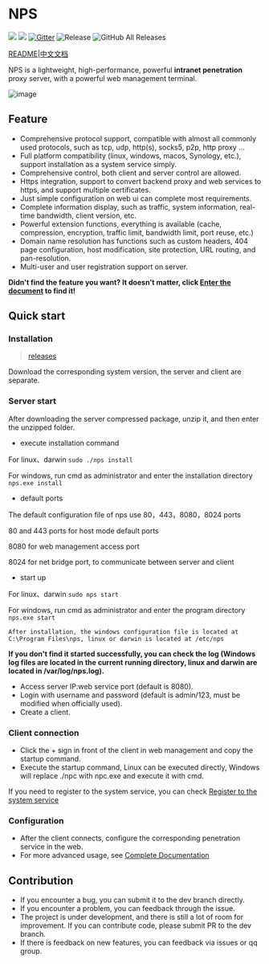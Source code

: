 
# NPS
![](https://img.shields.io/github/stars/ehang-io/nps.svg)   ![](https://img.shields.io/github/forks/ehang-io/nps.svg)
[![Gitter](https://badges.gitter.im/cnlh-nps/community.svg)](https://gitter.im/cnlh-nps/community?utm_source=badge&utm_medium=badge&utm_campaign=pr-badge)
![Release](https://github.com/ehang-io/nps/workflows/Release/badge.svg)
![GitHub All Releases](https://img.shields.io/github/downloads/ehang-io/nps/total)

[README](https://github.com/ehang-io/nps/blob/master/README.md)|[中文文档](https://github.com/ehang-io/nps/blob/master/README_zh.md)

NPS is a lightweight, high-performance, powerful **intranet penetration** proxy server, with a powerful web management terminal.


![image](https://github.com/ehang-io/nps/blob/master/image/web.png?raw=true)

## Feature

- Comprehensive protocol support, compatible with almost all commonly used protocols, such as tcp, udp, http(s), socks5, p2p, http proxy ...
- Full platform compatibility (linux, windows, macos, Synology, etc.), support installation as a system service simply.
- Comprehensive control, both client and server control are allowed.
- Https integration, support to convert backend proxy and web services to https, and support multiple certificates.
- Just simple configuration on web ui can complete most requirements.
- Complete information display, such as traffic, system information, real-time bandwidth, client version, etc.
- Powerful extension functions, everything is available (cache, compression, encryption, traffic limit, bandwidth limit, port reuse, etc.)
- Domain name resolution has functions such as custom headers, 404 page configuration, host modification, site protection, URL routing, and pan-resolution.
- Multi-user and user registration support on server.

**Didn't find the feature you want? It doesn't matter, click [Enter the document](https://ehang-io.github.io/nps/) to find it!**

## Quick start


### Installation

> [releases](https://github.com/ehang-io/nps/releases)

Download the corresponding system version, the server and client are separate.

### Server start

After downloading the server compressed package, unzip it, and then enter the unzipped folder.

- execute installation command

For linux、darwin ```sudo ./nps install```

For windows, run cmd as administrator and enter the installation directory ```nps.exe install```

- default ports

The default configuration file of nps use 80，443，8080，8024 ports

80 and 443 ports for host mode default ports

8080 for web management access port

8024 for net bridge port, to communicate between server and client

- start up

For linux、darwin ```sudo nps start```

For windows, run cmd as administrator and enter the program directory ```nps.exe start```

```After installation, the windows configuration file is located at C:\Program Files\nps, linux or darwin is located at /etc/nps```

**If you don't find it started successfully, you can check the log (Windows log files are located in the current running directory, linux and darwin are located in /var/log/nps.log).**

- Access server IP:web service port (default is 8080).
- Login with username and password (default is admin/123, must be modified when officially used).
- Create a client.

### Client connection
- Click the + sign in front of the client in web management and copy the startup command.
- Execute the startup command, Linux can be executed directly, Windows will replace ./npc with npc.exe and execute it with cmd.


If you need to register to the system service, you can check [Register to the system service](https://ehang-io.github.io/nps/#/use?id=注册到系统服务)

### Configuration
- After the client connects, configure the corresponding penetration service in the web.
- For more advanced usage, see [Complete Documentation](https://ehang-io.github.io/nps/)

## Contribution
- If you encounter a bug, you can submit it to the dev branch directly.
- If you encounter a problem, you can feedback through the issue.
- The project is under development, and there is still a lot of room for improvement. If you can contribute code, please submit PR to the dev branch.
- If there is feedback on new features, you can feedback via issues or qq group.
